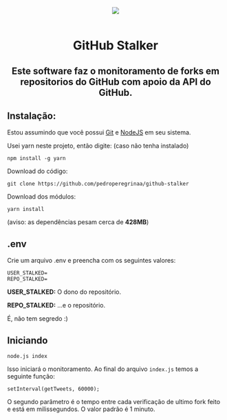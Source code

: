 <center>
    <img src="https://img.shields.io/badge/Node.js-43853D?style=for-the-badge&logo=node.js&logoColor=white">
</center>
<br>
<center>
    <h1>GitHub Stalker</h1>
</center>
<center>
    <h2>Este software faz o monitoramento de forks em repositorios do GitHub com apoio da API do GitHub.</h2>
</center>

## Instalação:

Estou assumindo que você possui [Git](https://git-scm.com/) e [NodeJS](https://nodejs.org/en/) em seu sistema.

Usei yarn neste projeto, então digite: (caso não tenha instalado)

    npm install -g yarn

Download do código:

    git clone https://github.com/pedroperegrinaa/github-stalker

Download dos módulos:

    yarn install

(aviso: as dependências pesam cerca de **428MB**)

## .env

Crie um arquivo .env e preencha com os seguintes valores:

    USER_STALKED=
    REPO_STALKED=

**USER_STALKED:** O dono do repositório.

**REPO_STALKED:** ...e o repositório.

É, não tem segredo :)

## Iniciando

    node.js index

Isso iniciará o monitoramento. Ao final do arquivo `index.js` temos a seguinte função:

    setInterval(getTweets, 60000);

O segundo parâmetro é o tempo entre cada verificação de ultimo fork feito e está em milissegundos. O valor padrão é 1 minuto.
